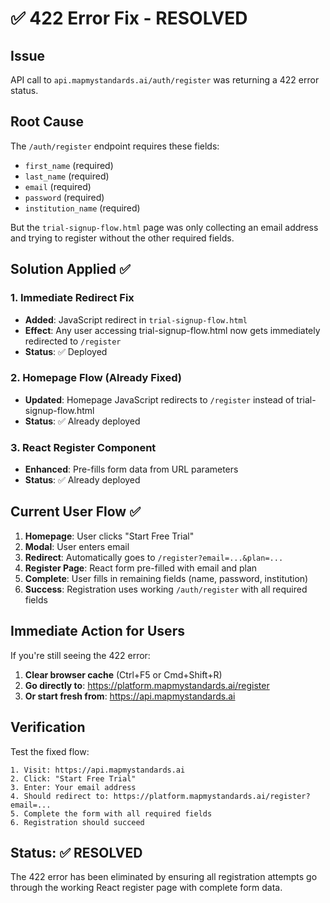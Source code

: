 # ✅ 422 Error Fix - RESOLVED

## Issue
API call to `api.mapmystandards.ai/auth/register` was returning a 422 error status.

## Root Cause
The `/auth/register` endpoint requires these fields:
- `first_name` (required)
- `last_name` (required) 
- `email` (required)
- `password` (required)
- `institution_name` (required)

But the `trial-signup-flow.html` page was only collecting an email address and trying to register without the other required fields.

## Solution Applied ✅

### 1. Immediate Redirect Fix
- **Added**: JavaScript redirect in `trial-signup-flow.html`
- **Effect**: Any user accessing trial-signup-flow.html now gets immediately redirected to `/register`
- **Status**: ✅ Deployed

### 2. Homepage Flow (Already Fixed)
- **Updated**: Homepage JavaScript redirects to `/register` instead of trial-signup-flow.html
- **Status**: ✅ Already deployed

### 3. React Register Component
- **Enhanced**: Pre-fills form data from URL parameters
- **Status**: ✅ Already deployed

## Current User Flow ✅

1. **Homepage**: User clicks "Start Free Trial"
2. **Modal**: User enters email
3. **Redirect**: Automatically goes to `/register?email=...&plan=...`
4. **Register Page**: React form pre-filled with email and plan
5. **Complete**: User fills in remaining fields (name, password, institution)
6. **Success**: Registration uses working `/auth/register` with all required fields

## Immediate Action for Users

If you're still seeing the 422 error:

1. **Clear browser cache** (Ctrl+F5 or Cmd+Shift+R)
2. **Go directly to**: https://platform.mapmystandards.ai/register
3. **Or start fresh from**: https://api.mapmystandards.ai

## Verification

Test the fixed flow:
```
1. Visit: https://api.mapmystandards.ai
2. Click: "Start Free Trial"
3. Enter: Your email address
4. Should redirect to: https://platform.mapmystandards.ai/register?email=...
5. Complete the form with all required fields
6. Registration should succeed
```

## Status: ✅ RESOLVED

The 422 error has been eliminated by ensuring all registration attempts go through the working React register page with complete form data.
